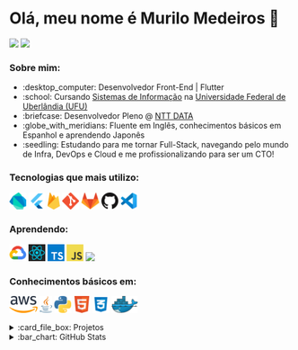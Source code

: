 <!DOCTYPE html>
<html>
   <body>
      <h1> Olá, meu nome é Murilo Medeiros 👋 </h1>
      <p>
         <a href="https://www.linkedin.com/in/murilo-medeiros-07452314a/">
          <img src="https://img.shields.io/badge/LinkedIn-3D6098?style=flat&logo=linkedin&labelColor=3D6098" height=25/></a>
         <a href="https://www.instagram.com/muthmedeiros">
          <img src="https://img.shields.io/badge/instagram-%23E4405F.svg?&style=flat&logo=instagram&logoColor=white" height=25/></a>
      </p>
      <h3> Sobre mim: </h3>
      <ul>
        <li>:desktop_computer: Desenvolvedor Front-End | Flutter
        <li>:school: Cursando <a href="http://www.portal.facom.ufu.br/graduacao/sistemas-de-informacao-campus-santa-monica">Sistemas de Informação</a> na <a href="https://ufu.br/">Universidade Federal de Uberlândia (UFU)</a>
        <li>:briefcase: Desenvolvedor Pleno @ <a href="https://www.nttdata.com/global/en/">NTT DATA</a>
        <li>:globe_with_meridians: Fluente em Inglês, conhecimentos básicos em Espanhol e aprendendo Japonês
        <li>:seedling: Estudando para me tornar Full-Stack, navegando pelo mundo de Infra, DevOps e Cloud e me profissionalizando para ser um CTO!
      </ul>
      <h3 align="left">
        Tecnologias que mais utilizo: 
      </h3>
      <p>
        <a href="https://dart.dev/" title="Dart"><img src="logos/dart.png" height=30/></a>
        <a href="https://flutter.dev/" title="Flutter"><img src="logos/flutter.png" height=30/></a>
        <a href="https://firebase.google.com/" title="Firebase"><img src="logos/firebase.png" height=30/></a>
        <a href="https://git-scm.com/" title="Git"><img src="logos/git.png" height=30/></a>
        <a href="https://gitlab.com/" title="GitLab"><img src="logos/gitlab.png" height=30/></a>
        <a href="https://github.com/" title="GitHub"><img src="logos/github.png" height=30/></a>
        <a href="https://code.visualstudio.com/" title="Visual Studio Code"><img src="logos/vscode.png" height=30/></a>
      </p>
      <h3 align="left">
        Aprendendo: 
      </h3>
      <p>
        <a href="https://cloud.google.com/" title="Google Cloud Platform"><img src="logos/gcp.png" height=30/></a>
        <a href="https://pt-br.reactjs.org/" title="React/React Native"><img src="logos/react.png" height=30/></a>
        <a href="https://www.typescriptlang.org/" title="TypeScript"><img src="logos/typescript.png" height=30/></a>
        <a href="https://en.wikipedia.org/wiki/JavaScript" title="JavaScript"><img src="logos/javascript.png" height=30/></a>
        <a href="https://nodejs.org/en/" title="NodeJS"><img src="https://nodejs.org/static/images/logo.svg" height=30/></a>
      <p/>
      <h3 align="left">
        Conhecimentos básicos em: 
      </h3>
      <p>
        <a href="https://aws.amazon.com/pt/" title="AWS"><img src="logos/aws.png" height=30/></a>
        <a href="https://www.java.com/pt-BR/" title="Java"><img src="logos/java.png" height=30/></a>
        <a href="https://www.python.org/" title="Python"><img src="logos/python.png" height=30/></a>
        <a href="https://pt.wikipedia.org/wiki/HTML" title="HTML"><img src="logos/html5.png" height=30/></a>
        <a href="https://pt.wikipedia.org/wiki/Cascading_Style_Sheets" title="CSS"><img src="logos/css3.png" height=30/></a>
        <a href="https://www.docker.com/" title="Docker"><img src="logos/docker.png" height=30/></a>
      </p>
      <details>
         <summary>:card_file_box: Projetos</summary>
            <br>
            <table>
               <thead>
                  <tr>
                     <th>Nome do Projeto</th>
                     <th>Tecnologias Utilizadas</th>
                     <th>Descrição</th>
                  </tr>
               </thead>
               <tbody>
                  <tr>
                     <td><a href='https://github.com/muthmedeiros/tela_de_login_com_flutter'>Tela de Login</a></td>
                     <td>Flutter, <a href="https://pub.dev/packages/mobx">MobX</a>, <a href="https://modular.flutterando.com.br/">Modular</a> e Firebase</td>
                     <td>Telas simples de login e registro para aprendizado e reforço de conhecimentos em Flutter, gerência de estado, gerenciamento de rotas, autenticação e manipulação de banco de dados.</td>
                  </tr>
                  <tr>
                     <td><a href='https://github.com/muthmedeiros/NLW05_dev_quiz'>DevQuiz</a></td>
                     <td>Flutter</td>
                     <td>Projeto completo da NLW #05 da <a href="https://www.rocketseat.com.br/">Rocketseat</a> em que é criado um quiz sobre tecnologias com reações para respostas certas e erradas, além de contador de acertos.</td>
                  </tr>
                  <tr>
                     <td><a href='https://github.com/muthmedeiros/split.it'>Split.It</a></td>
                     <td>Flutter, MobX, Modular e Firebase</td>
                     <td>Projeto completo da Trilha Flutter do programa de aceleração <a href="https://www.rocketseat.com.br/ignite">Ignite</a>. Nele conseguimos criar uma lista de items a serem divididos, adicionar pessoas e calcular quanto cada um deve pagar no final.</td>
                  </tr>
                  <tr>
                     <td><a href='https://github.com/muthmedeiros/alfood-main'>AlFood</a></td>
                     <td><a href="https://reactjs.org/">React</a> com <a href="https://www.typescriptlang.org/">TypeScript</a>, <a href="https://sass-lang.com/">SASS</a>,  <a href="https://axios-http.com/">Axios</a>, React-Route-DOM, <a href="https://mui.com/">MUI</a></td>
                     <td>Projeto para estudos de como conectar e criar requisições no React utilizando o Axios.</td>
                  </tr>
                  <tr>
                     <td><a href='https://github.com/muthmedeiros/aluroni-router-aula1.2'>Aluroni Router</a></td>
                     <td>React com TypeScript, <a href="https://www.npmjs.com/package/react-router-dom">React-Route-DOM</a>, <a href="https://www.npmjs.com/package/classnames">Classnames</a>, SASS, <a href="https://eslint.org/">ESLINT</a></td>
                     <td>Aprendendo sobre rotas com React e React-Route-DOM.</td>
                  </tr>
                  <tr>
                     <td><a href='https://github.com/muthmedeiros/loja_virtual_responsiva'>Loja Virtual Responsiva</a></td>
                     <td>Flutter</td>
                     <td>Construção de tela simples que simula uma loja virtual para aprendizado e reforço de conhecimentos em responsividade com Flutter e como ele é importante no desenvolvimento de interfaces.</td>
                  </tr>
                  <tr>
                     <td><a href='https://github.com/muthmedeiros/olx_clone'>XLO</a></td>
                     <td>Flutter, MobX, <a href="https://pub.dev/packages/get_it">GetIt</a> e <a href="https://www.back4app.com/">Back4App</a></td>
                     <td>Clone da OLX desenvolvido em Flutter.</td>
                  </tr>
               </tbody>
           </table>
      </details>
      <details> 
         <summary>:bar_chart: GitHub Stats</summary>
            <br>
            <div align="center">
               <img height="170em" src="https://github-readme-stats.vercel.app/api?username=muthmedeiros&show_icons=true&count_private=true&include_all_commits=true&theme=calm">
               <img height="170em" src="https://github-readme-stats.vercel.app/api/top-langs/?username=muthmedeiros&layout=compact&theme=calm"><br>
               <img src="https://github-profile-trophy.vercel.app/?username=muthmedeiros&theme=onedark&row=1&column=6"><br>
               <img src="https://github-readme-streak-stats.herokuapp.com/?user=muthmedeiros&theme=calm">
            </div>
      </details> 
   </body>
</html>
